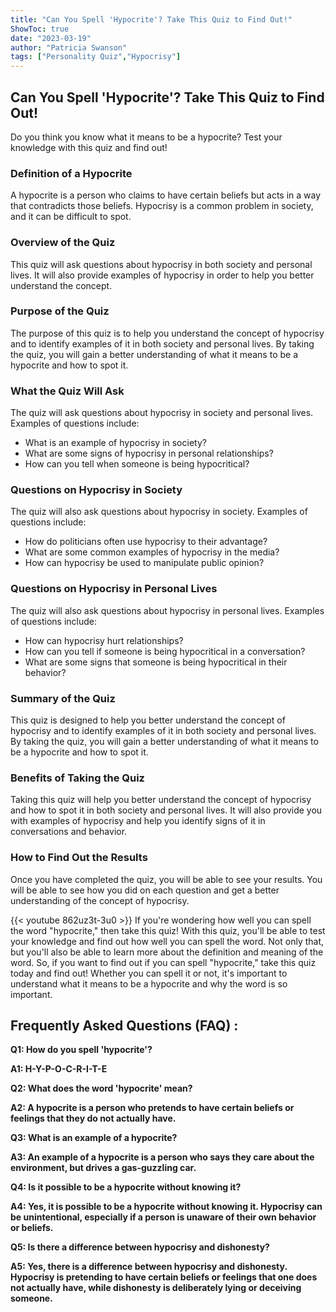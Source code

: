 ```yaml
---
title: "Can You Spell 'Hypocrite'? Take This Quiz to Find Out!"
ShowToc: true 
date: "2023-03-19"
author: "Patricia Swanson" 
tags: ["Personality Quiz","Hypocrisy"]
---
```

## Can You Spell 'Hypocrite'? Take This Quiz to Find Out!

Do you think you know what it means to be a hypocrite? Test your knowledge with this quiz and find out!

### Definition of a Hypocrite

A hypocrite is a person who claims to have certain beliefs but acts in a way that contradicts those beliefs. Hypocrisy is a common problem in society, and it can be difficult to spot.

### Overview of the Quiz

This quiz will ask questions about hypocrisy in both society and personal lives. It will also provide examples of hypocrisy in order to help you better understand the concept.

### Purpose of the Quiz

The purpose of this quiz is to help you understand the concept of hypocrisy and to identify examples of it in both society and personal lives. By taking the quiz, you will gain a better understanding of what it means to be a hypocrite and how to spot it.

### What the Quiz Will Ask

The quiz will ask questions about hypocrisy in society and personal lives. Examples of questions include: 

- What is an example of hypocrisy in society? 
- What are some signs of hypocrisy in personal relationships? 
- How can you tell when someone is being hypocritical?

### Questions on Hypocrisy in Society

The quiz will also ask questions about hypocrisy in society. Examples of questions include: 

- How do politicians often use hypocrisy to their advantage? 
- What are some common examples of hypocrisy in the media? 
- How can hypocrisy be used to manipulate public opinion?

### Questions on Hypocrisy in Personal Lives

The quiz will also ask questions about hypocrisy in personal lives. Examples of questions include: 

- How can hypocrisy hurt relationships? 
- How can you tell if someone is being hypocritical in a conversation? 
- What are some signs that someone is being hypocritical in their behavior?

### Summary of the Quiz

This quiz is designed to help you better understand the concept of hypocrisy and to identify examples of it in both society and personal lives. By taking the quiz, you will gain a better understanding of what it means to be a hypocrite and how to spot it.

### Benefits of Taking the Quiz

Taking this quiz will help you better understand the concept of hypocrisy and how to spot it in both society and personal lives. It will also provide you with examples of hypocrisy and help you identify signs of it in conversations and behavior.

### How to Find Out the Results

Once you have completed the quiz, you will be able to see your results. You will be able to see how you did on each question and get a better understanding of the concept of hypocrisy.

{{< youtube 862uz3t-3u0 >}} 
If you're wondering how well you can spell the word "hypocrite," then take this quiz! With this quiz, you'll be able to test your knowledge and find out how well you can spell the word. Not only that, but you'll also be able to learn more about the definition and meaning of the word. So, if you want to find out if you can spell "hypocrite," take this quiz today and find out! Whether you can spell it or not, it's important to understand what it means to be a hypocrite and why the word is so important.

## Frequently Asked Questions (FAQ) :
**Q1: How do you spell 'hypocrite'?**

**A1: H-Y-P-O-C-R-I-T-E**

**Q2: What does the word 'hypocrite' mean?**

**A2: A hypocrite is a person who pretends to have certain beliefs or feelings that they do not actually have.**

**Q3: What is an example of a hypocrite?**

**A3: An example of a hypocrite is a person who says they care about the environment, but drives a gas-guzzling car.**

**Q4: Is it possible to be a hypocrite without knowing it?**

**A4: Yes, it is possible to be a hypocrite without knowing it. Hypocrisy can be unintentional, especially if a person is unaware of their own behavior or beliefs.**

**Q5: Is there a difference between hypocrisy and dishonesty?**

**A5: Yes, there is a difference between hypocrisy and dishonesty. Hypocrisy is pretending to have certain beliefs or feelings that one does not actually have, while dishonesty is deliberately lying or deceiving someone.**





